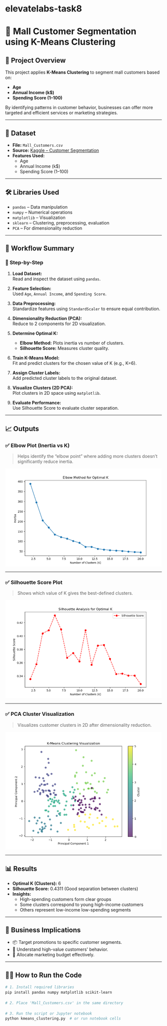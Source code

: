 # elevatelabs-task8
# 🧠 Mall Customer Segmentation using K-Means Clustering

## 📍 Project Overview

This project applies **K-Means Clustering** to segment mall customers based on:
- **Age**
- **Annual Income (k$)**
- **Spending Score (1–100)**

By identifying patterns in customer behavior, businesses can offer more targeted and efficient services or marketing strategies.

---

## 🧾 Dataset

- **File:** `Mall_Customers.csv`
- **Source:** [Kaggle – Customer Segmentation](https://www.kaggle.com/datasets/vjchoudhary7/customer-segmentation-tutorial-in-python)
- **Features Used:**
  - Age
  - Annual Income (k$)
  - Spending Score (1–100)

---

## 🛠️ Libraries Used

- `pandas` – Data manipulation  
- `numpy` – Numerical operations  
- `matplotlib` – Visualization  
- `sklearn` – Clustering, preprocessing, evaluation  
- `PCA` – For dimensionality reduction

---

## 🔄 Workflow Summary

### 📌 Step-by-Step

1. **Load Dataset:**  
   Read and inspect the dataset using `pandas`.

2. **Feature Selection:**  
   Used `Age`, `Annual Income`, and `Spending Score`.

3. **Data Preprocessing:**  
   Standardize features using `StandardScaler` to ensure equal contribution.

4. **Dimensionality Reduction (PCA):**  
   Reduce to 2 components for 2D visualization.

5. **Determine Optimal K:**  
   - **Elbow Method:** Plots inertia vs number of clusters.
   - **Silhouette Score:** Measures cluster quality.
   
6. **Train K-Means Model:**  
   Fit and predict clusters for the chosen value of K (e.g., K=6).

7. **Assign Cluster Labels:**  
   Add predicted cluster labels to the original dataset.

8. **Visualize Clusters (2D PCA):**  
   Plot clusters in 2D space using `matplotlib`.

9. **Evaluate Performance:**  
   Use Silhouette Score to evaluate cluster separation.

---

## 📈 Outputs

### ✅ Elbow Plot (Inertia vs K)

> Helps identify the “elbow point” where adding more clusters doesn’t significantly reduce inertia.

![Elbow Plot](https://github.com/ganne-gopi-chandu/elevatelabs-task8/blob/main/elbow%20method.png)

---

### ✅ Silhouette Score Plot

> Shows which value of K gives the best-defined clusters.

![Silhouette Plot](https://github.com/ganne-gopi-chandu/elevatelabs-task8/blob/main/silhouette%20analysis.png)

---

### ✅ PCA Cluster Visualization

> Visualizes customer clusters in 2D after dimensionality reduction.

![Cluster Visualization](https://github.com/ganne-gopi-chandu/elevatelabs-task8/blob/main/clustering%20visualization.png)

---

## 📊 Results

- **Optimal K (Clusters):** 6  
- **Silhouette Score:** 0.4311 (Good separation between clusters)  
- **Insights:**  
  - High-spending customers form clear groups  
  - Some clusters correspond to young high-income customers  
  - Others represent low-income low-spending segments

---

## 📌 Business Implications

- 📦 Target promotions to specific customer segments.
- 🛒 Understand high-value customers' behavior.
- 🎯 Allocate marketing budget effectively.

---

## 🧑‍💻 How to Run the Code

```bash
# 1. Install required libraries
pip install pandas numpy matplotlib scikit-learn

# 2. Place 'Mall_Customers.csv' in the same directory

# 3. Run the script or Jupyter notebook
python kmeans_clustering.py  # or run notebook cells
